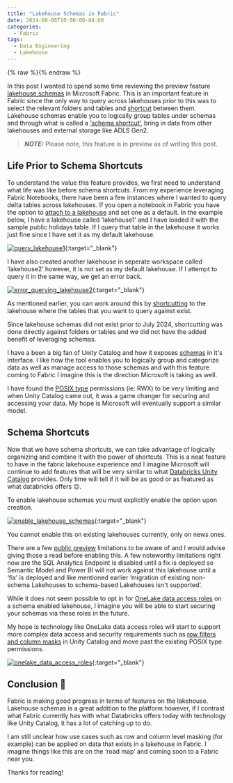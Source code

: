 ```yaml
---
title: "Lakehouse Schemas in Fabric"
date: 2024-08-06T10:00:00-04:00
categories:
  - Fabric
tags:
  - Data Engineering
  - Lakehouse
---
```


{% raw %}<img src="/blog/assets/images/blog_images/lakehouse-schemas-in-fabric/blog_image.png" alt="">{% endraw %}

In this post I wanted to spend some time reviewing the preview feature [lakehouse schemas](https://learn.microsoft.com/en-us/fabric/data-engineering/lakehouse-schemas) in Microsoft Fabric. This is an important feature in Fabric since the only way to query across lakehouses prior to this was to select the relevant folders and tables and [shortcut](https://learn.microsoft.com/en-us/fabric/onelake/onelake-shortcuts#internal-onelake-shortcuts) between them. Lakehouse schemas enable you to logically group tables under schemas and through what is called a [‘schema shortcut’](https://learn.microsoft.com/en-us/fabric/data-engineering/lakehouse-schemas#bring-multiple-tables-with-schema-shortcut), bring in data from other lakehouses and external storage like ADLS Gen2.

> **_NOTE:_**  Please note, this feature is in preview as of writing this post.

## Life Prior to Schema Shortcuts

To understand the value this feature provides, we first need to understand what life was like before schema shortcuts. From my experience leveraging Fabric Notebooks, there have been a few instances where I wanted to query delta tables across lakehouses. If you open a notebook in Fabric you have the option to [attach to a lakehouse]( https://learn.microsoft.com/en-us/fabric/data-engineering/lakehouse-notebook-explore#open-a-lakehouse-from-a-new-notebook) and set one as a default. In the example below, I have a lakehouse called ‘lakehouse1’ and I have loaded it with the sample public holidays table. If I query that table in the lakehouse it works just fine since I have set it as my default lakehouse.

[![query_lakehouse1](/blog/assets/images/blog_images/lakehouse-schemas-in-fabric/query_lakehouse1.png)](/blog/assets/images/blog_images/lakehouse-schemas-in-fabric/query_lakehouse1.png){:target="_blank"}

I have also created another lakehouse in seperate workspace called ‘lakehouse2’ however, it is not set as my default lakehouse. If I attempt to query it in the same way, we get an error back.

[![error_querying_lakehouse2](/blog/assets/images/blog_images/lakehouse-schemas-in-fabric/error_querying_lakehouse2.png)](/blog/assets/images/blog_images/lakehouse-schemas-in-fabric/error_querying_lakehouse2.png){:target="_blank"}

As mentioned earlier, you can work around this by [shortcutting](https://learn.microsoft.com/en-us/fabric/onelake/onelake-shortcuts#internal-onelake-shortcuts) to the lakehouse where the tables that you want to query against exist.

Since lakehouse schemas did not exist prior to July 2024, shortcutting was done directly against folders or tables and we did not have the added benefit of leveraging schemas.

I have a been a big fan of Unity Catalog and how it exposes [schemas](https://learn.microsoft.com/en-us/azure/databricks/schemas/) in it's interface. I like how the tool enables you to logically group and categorize data as well as manage access to those schemas and with this feature coming to Fabric I imagine this is the direction Microsoft is taking as well.

I have found the [POSIX type](https://www.byteworks.com/resources/blog/understanding-osx-permissions/#:~:text=POSIX%20Permissions,-Unix%2FLinux%20systems&text=Each%203%2Dbit%20section%20has,%2C%20and%20execute%20(X).) permissions (ie: RWX) to be very limiting and when Unity Catalog came out, it was a game changer for securing and accessing your data. My hope is Microsoft will eventually support a similar model.

## Schema Shortcuts

Now that we have schema shortcuts, we can take advantage of logically organizing and combine it with the power of shortcuts. This is a neat feature to have in the fabric lakehouse experience and I imagine Microsoft will continue to add features that will be very similar to what [Databricks Unity Catalog]( https://learn.microsoft.com/en-us/azure/databricks/data-governance/unity-catalog/) provides. Only time will tell if it will be as good or as featured as what databricks offers 😉.

To enable lakehouse schemas you must explicitly enable the option upon creation.

[![enable_lakehouse_schemas](/blog/assets/images/blog_images/lakehouse-schemas-in-fabric/enable_lakehouse_schemas.png)](/blog/assets/images/blog_images/lakehouse-schemas-in-fabric/enable_lakehouse_schemas.png){:target="_blank"}

You cannot enable this on existing lakehouses currently, only on news ones.

There are a few [public preview]( https://learn.microsoft.com/en-us/fabric/data-engineering/lakehouse-schemas#public-preview-limitations) limitations to be aware of and I would advise giving those a read before enabling this. A few noteworthy limitations right now are the SQL Analytics Endpoint is disabled until a fix is deployed so Semantic Model and Power BI will not work against this lakehouse until a ‘fix’ is deployed and like mentioned earlier ‘migration of existing non-schema Lakehouses to schema-based Lakehouses isn't supported’.

While it does not seem possible to opt in for [OneLake data access roles](https://learn.microsoft.com/en-us/fabric/onelake/security/get-started-data-access-roles) on a schema enabled lakehouse, I imagine you will be able to start securing your schemas via these roles in the future.

My hope is technology like OneLake data access roles will start to support more complex data access and security requirements such as [row filters and column masks](https://learn.microsoft.com/en-us/azure/databricks/tables/row-and-column-filters) in Unity Catalog and move past the existing POSIX type permissions.

[![onelake_data_access_roles](/blog/assets/images/blog_images/lakehouse-schemas-in-fabric/onelake_data_access_roles.png)](/blog/assets/images/blog_images/lakehouse-schemas-in-fabric/onelake_data_access_roles.png){:target="_blank"}

## Conclusion 🏁

Fabric is making good progress in terms of features on the lakehouse. Lakehouse schemas is a great addition to the platform however, if I contrast what Fabric currently has with what Databricks offers today with technology like Unity Catalog, it has a lot of catching up to do.

I am still unclear how use cases such as row and column level masking (for example) can be applied on data that exists in a lakehouse in Fabric. I imagine things like this are on the ‘road map’ and coming soon to a Fabric near you.

Thanks for reading!
